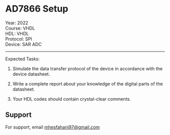# AD7866 Setup

Year: 2022  
Course: VHDL  
HDL: VHDL  
Protocol: SPI   
Device: SAR ADC  
****
Expected Tasks:

1. Simulate the data transfer protocol of the device in accordance with the device datasheet.
 
2. Write a complete report about your knowledge of the digital parts of the datasheet.

3. Your HDL codes should contain crystal-clear comments.
## Support

For support, email mhesfahani97@gmail.com
